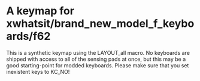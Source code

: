 # A  keymap for xwhatsit/brand_new_model_f_keyboards/f62

This is a synthetic keymap using the LAYOUT_all macro. No keyboards are shipped with access to all of the sensing pads at once, but this may be a good starting-point for modded keyboards.
Please make sure that you set inexistent keys to KC_NO!
